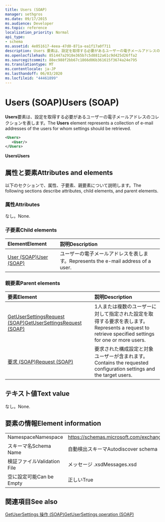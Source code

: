 ```yaml
---
title: Users (SOAP)
manager: sethgros
ms.date: 09/17/2015
ms.audience: Developer
ms.topic: reference
localization_priority: Normal
api_type:
- schema
ms.assetid: 4e051617-4eea-47d0-871a-ea1f17a0f711
description: Users 要素は、設定を取得する必要があるユーザーの電子メールアドレスのコレクションを表します。
ms.openlocfilehash: 851447a2918e365b7c5d8812a61c9d425d26ffa2
ms.sourcegitcommit: 88ec988f2bb67c1866d06b361615f3674a24e795
ms.translationtype: MT
ms.contentlocale: ja-JP
ms.lasthandoff: 06/03/2020
ms.locfileid: "44461899"
---
```

# <a name="users-soap"></a><span data-ttu-id="a9f54-103">Users (SOAP)</span><span class="sxs-lookup"><span data-stu-id="a9f54-103">Users (SOAP)</span></span>

<span data-ttu-id="a9f54-104">**Users**要素は、設定を取得する必要があるユーザーの電子メールアドレスのコレクションを表します。</span><span class="sxs-lookup"><span data-stu-id="a9f54-104">The **Users** element represents a collection of e-mail addresses of the users for whom settings should be retrieved.</span></span> 
  
```XML
<Users>
   <User/>
</Users>
```

 <span data-ttu-id="a9f54-105">**Users**</span><span class="sxs-lookup"><span data-stu-id="a9f54-105">**Users**</span></span>
## <a name="attributes-and-elements"></a><span data-ttu-id="a9f54-106">属性と要素</span><span class="sxs-lookup"><span data-stu-id="a9f54-106">Attributes and elements</span></span>

<span data-ttu-id="a9f54-107">以下のセクションで、属性、子要素、親要素について説明します。</span><span class="sxs-lookup"><span data-stu-id="a9f54-107">The following sections describe attributes, child elements, and parent elements.</span></span>
  
### <a name="attributes"></a><span data-ttu-id="a9f54-108">属性</span><span class="sxs-lookup"><span data-stu-id="a9f54-108">Attributes</span></span>

<span data-ttu-id="a9f54-109">なし。</span><span class="sxs-lookup"><span data-stu-id="a9f54-109">None.</span></span>
  
### <a name="child-elements"></a><span data-ttu-id="a9f54-110">子要素</span><span class="sxs-lookup"><span data-stu-id="a9f54-110">Child elements</span></span>

|<span data-ttu-id="a9f54-111">**Element**</span><span class="sxs-lookup"><span data-stu-id="a9f54-111">**Element**</span></span>|<span data-ttu-id="a9f54-112">**説明**</span><span class="sxs-lookup"><span data-stu-id="a9f54-112">**Description**</span></span>|
|:-----|:-----|
|[<span data-ttu-id="a9f54-113">User (SOAP)</span><span class="sxs-lookup"><span data-stu-id="a9f54-113">User (SOAP)</span></span>](user-soap.md) <br/> |<span data-ttu-id="a9f54-114">ユーザーの電子メールアドレスを表します。</span><span class="sxs-lookup"><span data-stu-id="a9f54-114">Represents the e-mail address of a user.</span></span>  <br/> |
   
### <a name="parent-elements"></a><span data-ttu-id="a9f54-115">親要素</span><span class="sxs-lookup"><span data-stu-id="a9f54-115">Parent elements</span></span>

|<span data-ttu-id="a9f54-116">**要素**</span><span class="sxs-lookup"><span data-stu-id="a9f54-116">**Element**</span></span>|<span data-ttu-id="a9f54-117">**説明**</span><span class="sxs-lookup"><span data-stu-id="a9f54-117">**Description**</span></span>|
|:-----|:-----|
|[<span data-ttu-id="a9f54-118">GetUserSettingsRequest (SOAP)</span><span class="sxs-lookup"><span data-stu-id="a9f54-118">GetUserSettingsRequest (SOAP)</span></span>](getusersettingsrequest-soap.md) <br/> |<span data-ttu-id="a9f54-119">1人または複数のユーザーに対して指定された設定を取得する要求を表します。</span><span class="sxs-lookup"><span data-stu-id="a9f54-119">Represents a request to retrieve specified settings for one or more users.</span></span>  <br/> |
|[<span data-ttu-id="a9f54-120">要求 (SOAP)</span><span class="sxs-lookup"><span data-stu-id="a9f54-120">Request (SOAP)</span></span>](request-soap.md) <br/> |<span data-ttu-id="a9f54-121">要求された構成設定と対象ユーザーが含まれます。</span><span class="sxs-lookup"><span data-stu-id="a9f54-121">Contains the requested configuration settings and the target users.</span></span>  <br/> |
   
## <a name="text-value"></a><span data-ttu-id="a9f54-122">テキスト値</span><span class="sxs-lookup"><span data-stu-id="a9f54-122">Text value</span></span>

<span data-ttu-id="a9f54-123">なし。</span><span class="sxs-lookup"><span data-stu-id="a9f54-123">None.</span></span>
  
## <a name="element-information"></a><span data-ttu-id="a9f54-124">要素の情報</span><span class="sxs-lookup"><span data-stu-id="a9f54-124">Element information</span></span>

|||
|:-----|:-----|
|<span data-ttu-id="a9f54-125">Namespace</span><span class="sxs-lookup"><span data-stu-id="a9f54-125">Namespace</span></span>  <br/> |https://schemas.microsoft.com/exchange/2010/Autodiscover  <br/> |
|<span data-ttu-id="a9f54-126">スキーマ名</span><span class="sxs-lookup"><span data-stu-id="a9f54-126">Schema Name</span></span>  <br/> |<span data-ttu-id="a9f54-127">自動検出スキーマ</span><span class="sxs-lookup"><span data-stu-id="a9f54-127">Autodiscover schema</span></span>  <br/> |
|<span data-ttu-id="a9f54-128">検証ファイル</span><span class="sxs-lookup"><span data-stu-id="a9f54-128">Validation File</span></span>  <br/> |<span data-ttu-id="a9f54-129">メッセージ .xsd</span><span class="sxs-lookup"><span data-stu-id="a9f54-129">Messages.xsd</span></span>  <br/> |
|<span data-ttu-id="a9f54-130">空に設定可能</span><span class="sxs-lookup"><span data-stu-id="a9f54-130">Can be Empty</span></span>  <br/> |<span data-ttu-id="a9f54-131">正しい</span><span class="sxs-lookup"><span data-stu-id="a9f54-131">True</span></span>  <br/> |
   
## <a name="see-also"></a><span data-ttu-id="a9f54-132">関連項目</span><span class="sxs-lookup"><span data-stu-id="a9f54-132">See also</span></span>



[<span data-ttu-id="a9f54-133">GetUserSettings 操作 (SOAP)</span><span class="sxs-lookup"><span data-stu-id="a9f54-133">GetUserSettings operation (SOAP)</span></span>](getusersettings-operation-soap.md)

